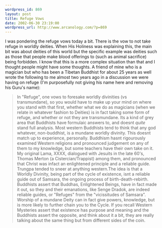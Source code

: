 ```yaml
--- 
wordpress_id: 869
layout: post
title: Refuge Vows
date: 2002-06-30 23:19:00
wordpress_url: http://www.arcanology.com/?p=869
---
```

I was pondering the refuge vows today a bit. There is the vow to not take refuge in worldly deities. When His Holiness was explaining this, the main bit was about deities of this world but the specific example was deities such as those that people make blood offerings to (such as animal sacrifice) being forbidden. I know that this is a more complex situation than that and I thought people might have some thoughts. A friend of mine who is a magician but who has been a Tibetan Buddhist for about 25 years as well wrote the following to me almost two years ago in a discussion we were having on refuge (I'm purposefully not giving his name here and removing his Guru's name): <blockquote>
    In "Refuge", one vows to foresake worldly divinities (vs transmundane), so you would have to make up your mind on where you stand with that first, whether what we do as magicians (when we relate in whatever fashion to Deities) is in fact taking some form of refuge, and whether or not they are transmundane. Its a kind of grey area that Buddhists have formulaic answers to, and doesnt *quite* stand full analysis. Most western Buddhists tend to think that any god whatever, non-buddhist, is a mundane worldly divinity. This doesnt match up to experience, personally. Buddhism hasnt rigourously examined Western religions and pronounced judgement on any of them to my knowledge, but some teachers have their own take on it. My original Lama, XXXX, dialogued with Jesuits in the late 60's, Thomas Merton (a Cistercian/Trappist) among them, and pronounced that Christ was infact an enlightened principle and a reliable guide. Trungpa tended to sneer at anything western.The idea is that a Worldly Divinity, being part of the cycle of existence, isnt a reliable guide out of Samsara, the ongoing process of birth-death-rebirth. Buddhists assert that Buddhas, Enlightened Beings, have in fact made it out, so they and their emanations, like Senge Dradok, are indeed reliable guides, or "Refuges" from the "vicissitudes of Samsara". Worship of a mundane Deity can in fact give powers, knowledge, but is more likely to further chain you to the Cycle. If you recall Western Mysteries assert that existence has purpose and meaning and the Buddhists assert the opposite, and think about it a bit, they are really talking about the same thing but from different sides of the coin.
  </blockquote>